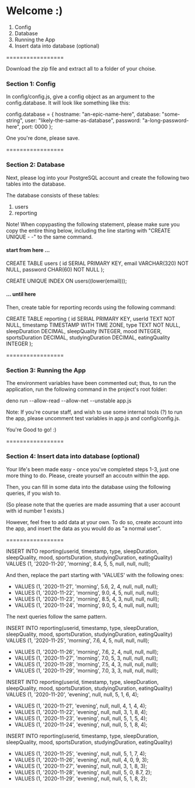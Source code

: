 # Welcome :) # 

1. Config
2. Database
3. Running the App
4. Insert data into database (optional)

=================

Download the zip file and extract all to a folder of your choise.

### Section 1: Config ### 

In config/config.js, give a config object as an argument to the config.database.
It will look like something like this:

  config.database = {
    hostname: "an-epic-name-here",
    database: "some-string",
    user: "likely-the-same-as-database",
    password: "a-long-password-here",
    port: 0000
  };

One you're done, please save.


=================


### Section 2: Database ###

Next, please log into your PostgreSQL account and create the following two tables into the database.

The database consists of these tables:
  1) users
  2) reporting

Note! 
When copypasting the following statement, please make sure you copy the entire thing below,
including the line starting with "CREATE UNIQUE - -" to the same command.

#### start from here ... ####

CREATE TABLE users (
  id SERIAL PRIMARY KEY,
  email VARCHAR(320) NOT NULL,
  password CHAR(60) NOT NULL
);

CREATE UNIQUE INDEX ON users((lower(email)));

#### ... until here ####


Then, create table for reporting records using the following command:

CREATE TABLE reporting (
    id SERIAL PRIMARY KEY,
    userId TEXT NOT NULL,
    timestamp TIMESTAMP WITH TIME ZONE,
    type TEXT NOT NULL,
    sleepDuration DECIMAL,
    sleepQuality INTEGER,
    mood INTEGER,
    sportsDuration DECIMAL,
    studyingDuration DECIMAL,
    eatingQuality INTEGER
);


=================


### Section 3: Running the App ###

The environment variables have been commented out; 
thus, to run the application, run the following command in the project's root folder:

deno run --allow-read --allow-net --unstable app.js

Note: If you're course staff, and wish to use some internal tools (?) to run the app,
please uncomment test variables in app.js and config/config.js. 

You're Good to go! :) 


=================


### Section 4: Insert data into database (optional) ###

Your life's been made easy - once you've completed steps 1-3, just one more thing to do.
Please, create yourself an accoutn within the app.

Then, you can fill in some data into the database using the
following queries, if you wish to.

(So please note that the queries are made assuming that a user account with id number 1 exists.)

However, feel free to add data at your own. 
To do so, create account into the app, and insert the data as you would do as "a normal user".


================= 

INSERT INTO reporting(userid, timestamp, type, sleepDuration, sleepQuality, mood, sportsDuration, studyingDuration, eatingQuality) 
VALUES (1, '2020-11-20', 'morning', 8.4, 5, 5, null, null, null);

And then, replace the part starting with 'VALUES' with the following ones:

- VALUES (1, '2020-11-21', 'morning', 5.6, 2, 4, null, null, null);
- VALUES (1, '2020-11-22', 'morning', 9.0, 4, 5, null, null, null);
- VALUES (1, '2020-11-23', 'morning', 8.5, 4, 3, null, null, null);
- VALUES (1, '2020-11-24', 'morning', 9.0, 5, 4, null, null, null);


The next queries follow the same pattern.


INSERT INTO reporting(userid, timestamp, type, sleepDuration, sleepQuality, mood, sportsDuration, studyingDuration, eatingQuality) 
VALUES (1, '2020-11-25', 'morning', 7.6, 4, 5, null, null, null);

- VALUES (1, '2020-11-26', 'morning', 7.6, 2, 4, null, null, null);
- VALUES (1, '2020-11-27', 'morning', 7.0, 5, 3, null, null, null);
- VALUES (1, '2020-11-28', 'morning', 7.5, 4, 3, null, null, null);
- VALUES (1, '2020-11-29', 'morning', 7.0, 3, 3, null, null, null);



INSERT INTO reporting(userid, timestamp, type, sleepDuration, sleepQuality, mood, sportsDuration, studyingDuration, eatingQuality) 
VALUES (1, '2020-11-20', 'evening', null, null, 5, 1, 6, 4);

- VALUES (1, '2020-11-21', 'evening', null, null, 4, 1, 4, 4);
- VALUES (1, '2020-11-22', 'evening', null, null, 3, 1, 8, 4);
- VALUES (1, '2020-11-23', 'evening', null, null, 5, 1, 5, 4);
- VALUES (1, '2020-11-24', 'evening', null, null, 5, 1, 8, 4);



INSERT INTO reporting(userid, timestamp, type, sleepDuration, sleepQuality, mood, sportsDuration, studyingDuration, eatingQuality) 
- VALUES (1, '2020-11-25', 'evening', null, null, 5, 1, 7, 4);
- VALUES (1, '2020-11-26', 'evening', null, null, 4, 0, 9, 3);
- VALUES (1, '2020-11-27', 'evening', null, null, 3, 1, 8, 3);
- VALUES (1, '2020-11-28', 'evening', null, null, 5, 0, 8.7, 2);
- VALUES (1, '2020-11-29', 'evening', null, null, 5, 1, 8, 2);




